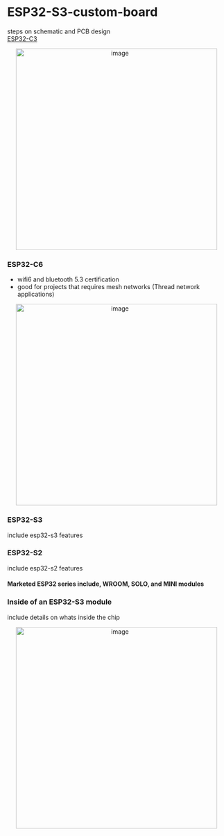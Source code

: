 # ESP32-S3-custom-board
steps on schematic and PCB design </br>
<a href="https://www.espressif.com/en/news/ESP32_C3">ESP32-C3</a> 
<p align="center"><img width="464" alt="image" src="https://github.com/user-attachments/assets/328611c8-61ea-4c61-b5d2-dd76e8913f19" /></p>

<h3><b>ESP32-C6</b></h3>
<ul>
  <li>wifi6 and bluetooth 5.3 certification</li>
  <li>good for projects that requires mesh networks (Thread network applications)</li>
</ul>

<p align="center"><img width="464" alt="image" src="https://github.com/user-attachments/assets/2cbf914e-2da5-401e-861c-2354a776c82f"></p>

<h3><b>ESP32-S3</b></h3>
<p>include esp32-s3 features</p>

<h3><b>ESP32-S2</b></h3>
<p>include esp32-s2 features</p>

<h4>Marketed ESP32 series include, WROOM, SOLO, and MINI modules</h4>

<h3>Inside of an ESP32-S3 module</h3>
<p>include details on whats inside the chip</p>
<p align="center"><img width="464" height="464" alt="image" src="https://github.com/user-attachments/assets/c4b1fbed-d9ee-4560-89ea-bcd277924886" /></p>









 


